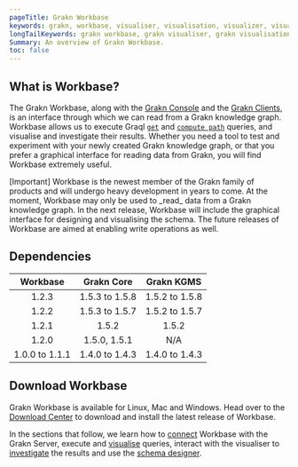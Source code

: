 ```yaml
---
pageTitle: Grakn Workbase
keywords: grakn, workbase, visualiser, visualisation, visualizer, visualization
longTailKeywords: grakn workbase, grakn visualiser, grakn visualisation, grakn visualizer, grakn visualization
Summary: An overview of Grakn Workbase.
toc: false
---
```


## What is Workbase?
The Grakn Workbase, along with the [Grakn Console](../02-running-grakn/02-console.md) and the [Grakn Clients](../03-client-api/00-overview.md), is an interface through which we can read from a Grakn knowledge graph.
Workbase allows us to execute Graql [`get`](../11-query/02-get-query.md) and [`compute path`](../11-query/07-compute-query.md#compute-the-shortest-path) queries, and visualise and investigate their results.
Whether you need a tool to test and experiment with your newly created Grakn knowledge graph, or that you prefer a graphical interface for reading data from Grakn, you will find Workbase extremely useful.

<div class="note">
[Important]
Workbase is the newest member of the Grakn family of products and will undergo heavy development in years to come. At the moment, Workbase may only be used to _read_ data from a Grakn knowledge graph.
In the next release, Workbase will include the graphical interface for designing and visualising the schema. The future releases of Workbase are aimed at enabling write operations as well.
</div>

## Dependencies

| Workbase       | Grakn Core          | Grakn KGMS          |
| :------------: | :-----------------: | :-----------------: |
| 1.2.3          | 1.5.3 to 1.5.8      | 1.5.2 to 1.5.8      |
| 1.2.2          | 1.5.3 to 1.5.7      | 1.5.2 to 1.5.7      |
| 1.2.1          | 1.5.2               | 1.5.2               |
| 1.2.0          | 1.5.0, 1.5.1        | N/A                 |
| 1.0.0 to 1.1.1 | 1.4.0 to 1.4.3      | 1.4.0 to 1.4.3      |

## Download Workbase
Grakn Workbase is available for Linux, Mac and Windows. Head over to the [Download Center](https://grakn.ai/download#workbase) to download and install the latest release of Workbase.

In the sections that follow, we learn how to [connect](../07-workbase/01-connection.md) Workbase with the Grakn Server, execute and [visualise](../07-workbase/02-visualisation.md) queries, interact with the visualiser to [investigate](../07-workbase/03-investigation.md) the results and use the [schema designer](../07-workbase/04-schema-designer.md).
